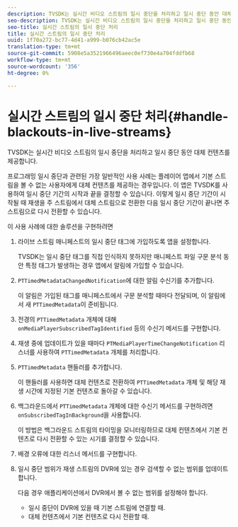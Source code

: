 ```yaml
---
description: TVSDK는 실시간 비디오 스트림의 일시 중단을 처리하고 일시 중단 동안 대체 컨텐츠를 제공합니다.
seo-description: TVSDK는 실시간 비디오 스트림의 일시 중단을 처리하고 일시 중단 동안 대체 컨텐츠를 제공합니다.
seo-title: 실시간 스트림의 일시 중단 처리
title: 실시간 스트림의 일시 중단 처리
uuid: 1f70a272-bc77-4d41-a999-b076cb42ac5e
translation-type: tm+mt
source-git-commit: 5908e5a3521966496aeec0ef730e4a704fddfb68
workflow-type: tm+mt
source-wordcount: '356'
ht-degree: 0%

---
```



# 실시간 스트림의 일시 중단 처리{#handle-blackouts-in-live-streams}

TVSDK는 실시간 비디오 스트림의 일시 중단을 처리하고 일시 중단 동안 대체 컨텐츠를 제공합니다.

프로그래밍 일시 중단과 관련된 가장 일반적인 사용 사례는 플레이어 앱에서 기본 스트림을 볼 수 없는 사용자에게 대체 컨텐츠를 제공하는 경우입니다. 이 앱은 TVSDK를 사용하여 일시 중단 기간의 시작과 끝을 결정할 수 있습니다. 이렇게 일시 중단 기간이 시작될 때 재생을 주 스트림에서 대체 스트림으로 전환한 다음 일시 중단 기간이 끝나면 주 스트림으로 다시 전환할 수 있습니다.

이 사용 사례에 대한 솔루션을 구현하려면

1. 라이브 스트림 매니페스트의 일시 중단 태그에 가입하도록 앱을 설정합니다.

   TVSDK는 일시 중단 태그를 직접 인식하지 못하지만 매니페스트 파일 구문 분석 동안 특정 태그가 발생하는 경우 앱에서 알림에 가입할 수 있습니다.
1. `PTTimedMetadataChangedNotification`에 대한 알림 수신기를 추가합니다.

   이 알림은 가입된 태그를 매니페스트에서 구문 분석할 때마다 전달되며, 이 알림에서 새 `PTTimedMetadata`이 준비됩니다.

1. 전경의 `PTTimedMetadata` 개체에 대해 `onMediaPlayerSubscribedTagIdentified` 등의 수신기 메서드를 구현합니다.

1. 재생 중에 업데이트가 있을 때마다 `PTMediaPlayerTimeChangeNotification` 리스너를 사용하여 `PTTimedMetadata` 개체를 처리합니다.

1. `PTTimedMetadata` 핸들러를 추가합니다.

   이 핸들러를 사용하면 대체 컨텐츠로 전환하여 `PTTimedMetadata` 개체 및 해당 재생 시간에 지정된 기본 컨텐츠로 돌아갈 수 있습니다.

1. 백그라운드에서 `PTTimedMetadata` 개체에 대한 수신기 메서드를 구현하려면 `onSubscribedTagInBackground`을 사용합니다.

   이 방법은 백그라운드 스트림의 타이밍을 모니터링하므로 대체 컨텐츠에서 기본 컨텐츠로 다시 전환할 수 있는 시기를 결정할 수 있습니다.

1. 배경 오류에 대한 리스너 메서드를 구현합니다.
1. 일시 중단 범위가 재생 스트림의 DVR에 있는 경우 검색할 수 없는 범위를 업데이트합니다.

   다음 경우 애플리케이션에서 DVR에서 볼 수 없는 범위를 설정해야 합니다.

   * 일시 중단이 DVR에 있을 때 기본 스트림에 연결할 때.
   * 대체 컨텐츠에서 기본 컨텐츠로 다시 전환할 때.

